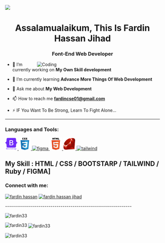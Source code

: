 <img
src="https://1.bp.blogspot.com/-7A4WynwLsMw/XbBpCXG8fHI/AAAAAAAAMt4/uOa1bpLskYgrwGbllhSu2SDj_Mig8SXJQCLcBGAsYHQ/s1600/2000_600px.gif">
<h1 align="center">Assalamualaikum, This Is Fardin Hassan Jihad</h1>
<h3 align="center">Font-End Web Developer</h3>
<img align="right" alt="Coding" width="400" src="https://cdn.dribbble.com/users/730703/screenshots/6581243/avento.gif">


- 🔭 I’m currently working on **My Own Skill development**

- 🌱 I’m currently learning **Advance More Things Of Web Development**

- 💬 Ask me about **My Web Development**

- 📫 How to reach me **fardincse01@gmail.com**

- ⚡ IF You Want To Be Strong, Learn To Fight Alone...
-----------------------------------------------------------------
<h3 align="left">Languages and Tools:</h3>
<p align="left"> <a href="https://getbootstrap.com" target="_blank" rel="noreferrer"> <img src="https://raw.githubusercontent.com/devicons/devicon/master/icons/bootstrap/bootstrap-plain-wordmark.svg" alt="bootstrap" width="40" height="40"/> </a> <a href="https://www.w3schools.com/css/" target="_blank" rel="noreferrer"> <img src="https://raw.githubusercontent.com/devicons/devicon/master/icons/css3/css3-original-wordmark.svg" alt="css3" width="40" height="40"/> </a> <a href="https://www.figma.com/" target="_blank" rel="noreferrer"> <img src="https://www.vectorlogo.zone/logos/figma/figma-icon.svg" alt="figma" width="40" height="40"/> </a> <a href="https://www.w3.org/html/" target="_blank" rel="noreferrer"> <img src="https://raw.githubusercontent.com/devicons/devicon/master/icons/html5/html5-original-wordmark.svg" alt="html5" width="40" height="40"/> </a> <a href="https://www.ruby-lang.org/en/" target="_blank" rel="noreferrer"> <img src="https://raw.githubusercontent.com/devicons/devicon/master/icons/ruby/ruby-original.svg" alt="ruby" width="40" height="40"/> </a> <a href="https://tailwindcss.com/" target="_blank" rel="noreferrer"> <img src="https://www.vectorlogo.zone/logos/tailwindcss/tailwindcss-icon.svg" alt="tailwind" width="40" height="40"/> </a> </p>

 My Skill : HTML / CSS / BOOTSTARP / TAILWIND / Ruby / FIGMA]
-----------------------------------------------------------------
<h3 align="left">Connect with me:</h3>
<p align="left">
<a href="https://www.linkedin.com/in/fardin-hassan-ba170b2b7target="blank"><img align="center" src="https://raw.githubusercontent.com/rahuldkjain/github-profile-readme-generator/master/src/images/icons/Social/linked-in-alt.svg" alt="fardin hassan" height="30" width="40" /></a>
<a href="https://www.facebook.com/fardinhasan.jihad.79 target="blank"><img align="center" src="https://raw.githubusercontent.com/rahuldkjain/github-profile-readme-generator/master/src/images/icons/Social/facebook.svg" alt="fardin hassan jihad" height="30" width="40" /></a>
</p>
----------------------------------------------------------------

 <p align="left"> <img src="https://komarev.com/ghpvc/?username=fardin33&label=Profile%20views&color=0e75b6&style=flat" alt="fardin33" /> </p>



<p><img align="left" src="https://github-readme-stats.vercel.app/api/top-langs?username=fardin33&show_icons=true&locale=en&layout=compact" alt="fardin33" /></p>
<p>&nbsp;<img align="center" src="https://github-readme-stats.vercel.app/api?username=fardin33&show_icons=true&locale=en" alt="fardin33" /></p>

<p><img align="center" src="https://github-readme-streak-stats.herokuapp.com/?user=fardin33&" alt="fardin33" /></p>





